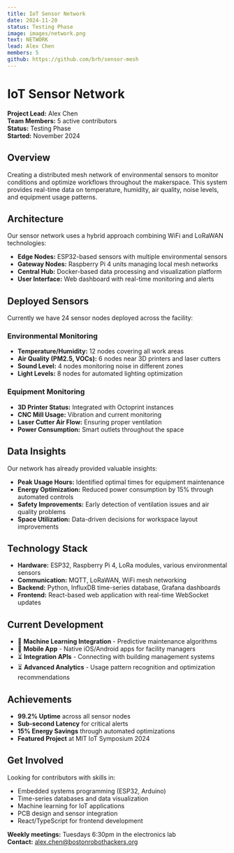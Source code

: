 ```yaml
---
title: IoT Sensor Network
date: 2024-11-20
status: Testing Phase
image: images/network.png
text: NETWORK
lead: Alex Chen
members: 5
github: https://github.com/brh/sensor-mesh
---
```


# IoT Sensor Network

**Project Lead:** Alex Chen  
**Team Members:** 5 active contributors  
**Status:** Testing Phase  
**Started:** November 2024

## Overview

Creating a distributed mesh network of environmental sensors to monitor conditions and optimize workflows throughout the makerspace. This system provides real-time data on temperature, humidity, air quality, noise levels, and equipment usage patterns.

## Architecture

Our sensor network uses a hybrid approach combining WiFi and LoRaWAN technologies:

- **Edge Nodes:** ESP32-based sensors with multiple environmental sensors
- **Gateway Nodes:** Raspberry Pi 4 units managing local mesh networks
- **Central Hub:** Docker-based data processing and visualization platform
- **User Interface:** Web dashboard with real-time monitoring and alerts

## Deployed Sensors

Currently we have 24 sensor nodes deployed across the facility:

### Environmental Monitoring
- **Temperature/Humidity:** 12 nodes covering all work areas
- **Air Quality (PM2.5, VOCs):** 6 nodes near 3D printers and laser cutters
- **Sound Level:** 4 nodes monitoring noise in different zones
- **Light Levels:** 8 nodes for automated lighting optimization

### Equipment Monitoring
- **3D Printer Status:** Integrated with Octoprint instances
- **CNC Mill Usage:** Vibration and current monitoring
- **Laser Cutter Air Flow:** Ensuring proper ventilation
- **Power Consumption:** Smart outlets throughout the space

## Data Insights

Our network has already provided valuable insights:
- **Peak Usage Hours:** Identified optimal times for equipment maintenance
- **Energy Optimization:** Reduced power consumption by 15% through automated controls
- **Safety Improvements:** Early detection of ventilation issues and air quality problems
- **Space Utilization:** Data-driven decisions for workspace layout improvements

## Technology Stack

- **Hardware:** ESP32, Raspberry Pi 4, LoRa modules, various environmental sensors
- **Communication:** MQTT, LoRaWAN, WiFi mesh networking
- **Backend:** Python, InfluxDB time-series database, Grafana dashboards
- **Frontend:** React-based web application with real-time WebSocket updates

## Current Development

- 🔄 **Machine Learning Integration** - Predictive maintenance algorithms
- 🔄 **Mobile App** - Native iOS/Android apps for facility managers
- ⏳ **Integration APIs** - Connecting with building management systems
- ⏳ **Advanced Analytics** - Usage pattern recognition and optimization recommendations

## Achievements

- **99.2% Uptime** across all sensor nodes
- **Sub-second Latency** for critical alerts
- **15% Energy Savings** through automated optimizations
- **Featured Project** at MIT IoT Symposium 2024

## Get Involved

Looking for contributors with skills in:
- Embedded systems programming (ESP32, Arduino)
- Time-series databases and data visualization
- Machine learning for IoT applications
- PCB design and sensor integration
- React/TypeScript for frontend development

**Weekly meetings:** Tuesdays 6:30pm in the electronics lab  
**Contact:** alex.chen@bostonrobothackers.org